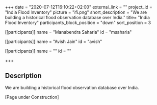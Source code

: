 +++
date = "2020-07-12T16:10:22+02:00"
external_link = ""
project_id = "India Flood Inventory"
picture = "ifi.png"
short_description = "We are building a historical flood observation database over India."
title= "India Flood Inventory"
participants_block_position = "down"
sort_position = 3


[[participants]]
    name = "Manabendra Saharia"
    id = "msaharia"

[[participants]]
    name = "Avish Jain"
    id = "avish"

[[participants]]
    name = ""
    id = ""

+++

## Description

We are building a historical flood observation database over India.


[Page under Construction]

